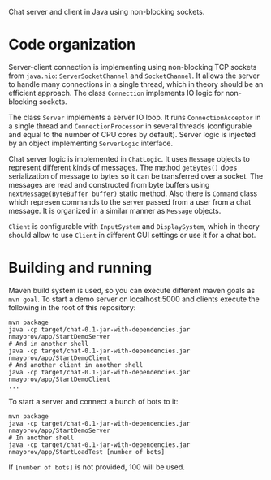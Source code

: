 Chat server and client in Java using non-blocking sockets.

Code organization
=================
Server-client connection is implementing using non-blocking TCP sockets from `java.nio`: `ServerSocketChannel` and `SocketChannel`.
It allows the server to handle many connections in a single thread, which in theory should be an efficient 
approach. The class `Connection` implements IO logic for non-blocking sockets.

The class `Server` implements a server IO loop. It runs `ConnectionAcceptor` in a single thread and 
`ConnectionProcessor` in several threads (configurable and equal to the number of CPU cores by default). Server logic
 is injected by an object implementing `ServerLogic` interface. 

Chat server logic is implemented in `ChatLogic`. It uses `Message` objects to represent different kinds of messages. 
The method `getBytes()` does serialization of message to bytes so it can be transferred over a socket. The 
messages are read and constructed from byte buffers using `nextMessage(ByteBuffer buffer)` static method. Also there 
is `Command` class which represen commands to the server passed from a user from a chat message. It is organized in a
 similar manner as `Message` objects.
    
`Client` is configurable with `InputSystem` and `DisplaySystem`, which in theory should allow to use `Client` in 
different GUI settings or use it for a chat bot.

Building and running
====================
Maven build system is used, so you can execute different maven goals as `mvn goal`. To start a demo server on 
localhost:5000 and clients execute the following in the root of this repository:
```
mvn package
java -cp target/chat-0.1-jar-with-dependencies.jar nmayorov/app/StartDemoServer
# And in another shell
java -cp target/chat-0.1-jar-with-dependencies.jar nmayorov/app/StartDemoClient
# And another client in another shell
java -cp target/chat-0.1-jar-with-dependencies.jar nmayorov/app/StartDemoClient
... 
```

To start a server and connect a bunch of bots to it:
```
mvn package
java -cp target/chat-0.1-jar-with-dependencies.jar nmayorov/app/StartDemoServer
# In another shell
java -cp target/chat-0.1-jar-with-dependencies.jar nmayorov/app/StartLoadTest [number of bots]
```
If `[number of bots]` is not provided, 100 will be used.